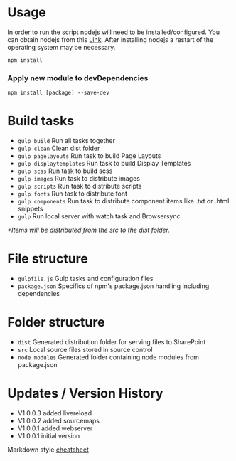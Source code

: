# Usage #
In order to run the script nodejs will need to be installed/configured. You can obtain nodejs from this [Link](https://nodejs.org). After installing nodejs a restart of the operating system may be necessary.

```
npm install
````

### Apply new module to devDependencies ###

```
npm install [package] --save-dev
```

# Build tasks #

* `gulp build` Run all tasks together
* `gulp clean` Clean dist folder
* `gulp pagelayouts` Run task to build Page Layouts
* `gulp displaytemplates` Run task to build Display Templates
* `gulp scss` Run task to build scss
* `gulp images` Run task to distribute images
* `gulp scripts` Run task to distribute scripts
* `gulp fonts` Run task to distribute font
* `gulp components` Run task to distribute component items like .txt or .html snippets
* `gulp` Run local server with watch task and Browsersync

_*Items will be distributed from the src to the dist folder._

# File structure #
* `gulpfile.js` Gulp tasks and configuration files
* `package.json` Specifics of npm's package.json handling including dependencies

# Folder structure #
* `dist` Generated distribution folder for serving files to SharePoint
* `src` Local source files stored in source control
* `node modules` Generated folder containing node modules from package.json

# Updates / Version History #
* V1.0.0.3 added livereload
* V1.0.0.2 added sourcemaps
* V1.0.0.1 added webserver
* V1.0.0.1 initial version

Markdown style [cheatsheet](https://github.com/adam-p/markdown-here/wiki/Markdown-Cheatsheet)